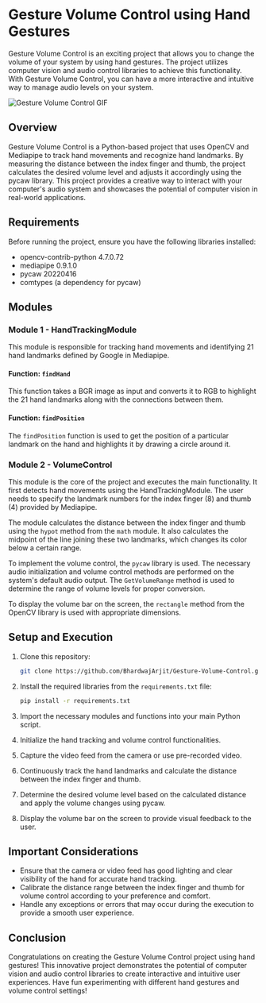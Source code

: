 # Gesture Volume Control using Hand Gestures

Gesture Volume Control is an exciting project that allows you to change the volume of your system by using hand gestures. The project utilizes computer vision and audio control libraries to achieve this functionality. With Gesture Volume Control, you can have a more interactive and intuitive way to manage audio levels on your system.

![Gesture Volume Control GIF](https://github.com/BhardwajArjit/Gesture-Volume-Control/assets/109625851/8ff93da0-059a-4a4c-9f0e-1238de20e4e5)

## Overview

Gesture Volume Control is a Python-based project that uses OpenCV and Mediapipe to track hand movements and recognize hand landmarks. By measuring the distance between the index finger and thumb, the project calculates the desired volume level and adjusts it accordingly using the pycaw library. This project provides a creative way to interact with your computer's audio system and showcases the potential of computer vision in real-world applications.

## Requirements

Before running the project, ensure you have the following libraries installed:

- opencv-contrib-python 4.7.0.72
- mediapipe 0.9.1.0
- pycaw 20220416
- comtypes (a dependency for pycaw)

## Modules

### Module 1 - HandTrackingModule

This module is responsible for tracking hand movements and identifying 21 hand landmarks defined by Google in Mediapipe.

#### Function: `findHand`

This function takes a BGR image as input and converts it to RGB to highlight the 21 hand landmarks along with the connections between them.

#### Function: `findPosition`

The `findPosition` function is used to get the position of a particular landmark on the hand and highlights it by drawing a circle around it.

### Module 2 - VolumeControl

This module is the core of the project and executes the main functionality. It first detects hand movements using the HandTrackingModule. The user needs to specify the landmark numbers for the index finger (8) and thumb (4) provided by Mediapipe.

The module calculates the distance between the index finger and thumb using the `hypot` method from the `math` module. It also calculates the midpoint of the line joining these two landmarks, which changes its color below a certain range.

To implement the volume control, the `pycaw` library is used. The necessary audio initialization and volume control methods are performed on the system's default audio output. The `GetVolumeRange` method is used to determine the range of volume levels for proper conversion.

To display the volume bar on the screen, the `rectangle` method from the OpenCV library is used with appropriate dimensions.

## Setup and Execution

1. Clone this repository:

   ```bash
   git clone https://github.com/BhardwajArjit/Gesture-Volume-Control.git
   ```

2. Install the required libraries from the `requirements.txt` file:

   ```bash
   pip install -r requirements.txt
   ```

3. Import the necessary modules and functions into your main Python script.

4. Initialize the hand tracking and volume control functionalities.

5. Capture the video feed from the camera or use pre-recorded video.

6. Continuously track the hand landmarks and calculate the distance between the index finger and thumb.

7. Determine the desired volume level based on the calculated distance and apply the volume changes using pycaw.

8. Display the volume bar on the screen to provide visual feedback to the user.

## Important Considerations

- Ensure that the camera or video feed has good lighting and clear visibility of the hand for accurate hand tracking.
- Calibrate the distance range between the index finger and thumb for volume control according to your preference and comfort.
- Handle any exceptions or errors that may occur during the execution to provide a smooth user experience.

## Conclusion

Congratulations on creating the Gesture Volume Control project using hand gestures! This innovative project demonstrates the potential of computer vision and audio control libraries to create interactive and intuitive user experiences. Have fun experimenting with different hand gestures and volume control settings!
